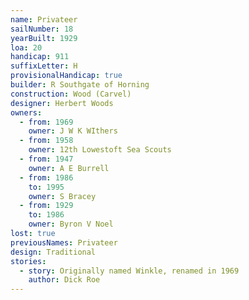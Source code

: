 ```yaml
---
name: Privateer
sailNumber: 18
yearBuilt: 1929
loa: 20
handicap: 911
suffixLetter: H
provisionalHandicap: true
builder: R Southgate of Horning
construction: Wood (Carvel)
designer: Herbert Woods
owners:
  - from: 1969
    owner: J W K WIthers
  - from: 1958
    owner: 12th Lowestoft Sea Scouts
  - from: 1947
    owner: A E Burrell
  - from: 1986
    to: 1995
    owner: S Bracey
  - from: 1929
    to: 1986
    owner: Byron V Noel
lost: true
previousNames: Privateer
design: Traditional
stories:
  - story: Originally named Winkle, renamed in 1969
    author: Dick Roe
---
```

